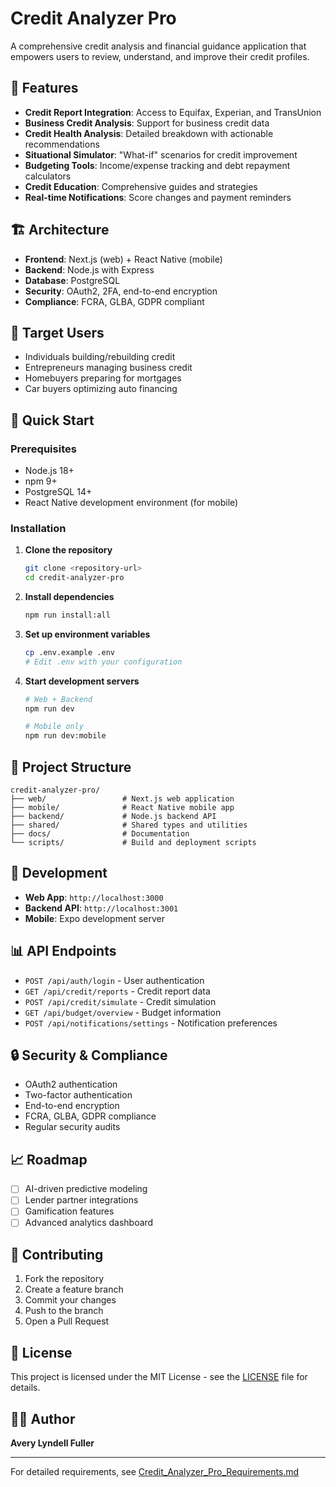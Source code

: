 # Credit Analyzer Pro

A comprehensive credit analysis and financial guidance application that empowers users to review, understand, and improve their credit profiles.

## 🚀 Features

- **Credit Report Integration**: Access to Equifax, Experian, and TransUnion
- **Business Credit Analysis**: Support for business credit data
- **Credit Health Analysis**: Detailed breakdown with actionable recommendations
- **Situational Simulator**: "What-if" scenarios for credit improvement
- **Budgeting Tools**: Income/expense tracking and debt repayment calculators
- **Credit Education**: Comprehensive guides and strategies
- **Real-time Notifications**: Score changes and payment reminders

## 🏗️ Architecture

- **Frontend**: Next.js (web) + React Native (mobile)
- **Backend**: Node.js with Express
- **Database**: PostgreSQL
- **Security**: OAuth2, 2FA, end-to-end encryption
- **Compliance**: FCRA, GLBA, GDPR compliant

## 📱 Target Users

- Individuals building/rebuilding credit
- Entrepreneurs managing business credit
- Homebuyers preparing for mortgages
- Car buyers optimizing auto financing

## 🚀 Quick Start

### Prerequisites
- Node.js 18+ 
- npm 9+
- PostgreSQL 14+
- React Native development environment (for mobile)

### Installation

1. **Clone the repository**
   ```bash
   git clone <repository-url>
   cd credit-analyzer-pro
   ```

2. **Install dependencies**
   ```bash
   npm run install:all
   ```

3. **Set up environment variables**
   ```bash
   cp .env.example .env
   # Edit .env with your configuration
   ```

4. **Start development servers**
   ```bash
   # Web + Backend
   npm run dev
   
   # Mobile only
   npm run dev:mobile
   ```

## 📁 Project Structure

```
credit-analyzer-pro/
├── web/                 # Next.js web application
├── mobile/              # React Native mobile app
├── backend/             # Node.js backend API
├── shared/              # Shared types and utilities
├── docs/                # Documentation
└── scripts/             # Build and deployment scripts
```

## 🔧 Development

- **Web App**: `http://localhost:3000`
- **Backend API**: `http://localhost:3001`
- **Mobile**: Expo development server

## 📊 API Endpoints

- `POST /api/auth/login` - User authentication
- `GET /api/credit/reports` - Credit report data
- `POST /api/credit/simulate` - Credit simulation
- `GET /api/budget/overview` - Budget information
- `POST /api/notifications/settings` - Notification preferences

## 🔒 Security & Compliance

- OAuth2 authentication
- Two-factor authentication
- End-to-end encryption
- FCRA, GLBA, GDPR compliance
- Regular security audits

## 📈 Roadmap

- [ ] AI-driven predictive modeling
- [ ] Lender partner integrations
- [ ] Gamification features
- [ ] Advanced analytics dashboard

## 🤝 Contributing

1. Fork the repository
2. Create a feature branch
3. Commit your changes
4. Push to the branch
5. Open a Pull Request

## 📄 License

This project is licensed under the MIT License - see the [LICENSE](LICENSE) file for details.

## 👨‍💻 Author

**Avery Lyndell Fuller**

---

For detailed requirements, see [Credit_Analyzer_Pro_Requirements.md](./Credit_Analyzer_Pro_Requirements.md)

